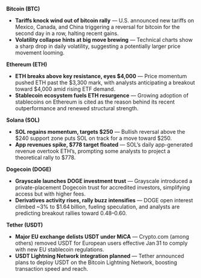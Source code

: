 **Bitcoin (BTC)**

- **Tariffs knock wind out of bitcoin rally** — U.S. announced new tariffs on Mexico, Canada, and China triggering a reversal for bitcoin for the second day in a row, halting recent gains.
- **Volatility collapse hints at big move brewing** — Technical charts show a sharp drop in daily volatility, suggesting a potentially larger price movement looming.

**Ethereum (ETH)**

- **ETH breaks above key resistance, eyes $4,000** — Price momentum pushed ETH past the $3,300 mark, with analysts anticipating a breakout toward $4,000 amid rising ETF demand.
- **Stablecoin ecosystem fuels ETH resurgence** — Growing adoption of stablecoins on Ethereum is cited as the reason behind its recent outperformance and renewed structural strength.

**Solana (SOL)**

- **SOL regains momentum, targets $250** — Bullish reversal above the $240 support zone puts SOL on track for a move toward $250.
- **App revenues spike, $778 target floated** — SOL’s daily app-generated revenue overtook ETH’s, prompting some analysts to project a theoretical rally to $778.

**Dogecoin (DOGE)**

- **Grayscale launches DOGE investment trust** — Grayscale introduced a private-placement Dogecoin trust for accredited investors, simplifying access but with higher fees.
- **Derivatives activity rises, rally buzz intensifies** — DOGE open interest climbed ~3% to $1.64 billion, fueling speculation, and analysts are predicting breakout rallies toward $0.48–$0.60.

**Tether (USDT)**

- **Major EU exchange delists USDT under MiCA** — Crypto.com (among others) removed USDT for European users effective Jan 31 to comply with new EU stablecoin regulations.
- **USDT Lightning Network integration planned** — Tether announced plans to deploy USDT on the Bitcoin Lightning Network, boosting transaction speed and reach.